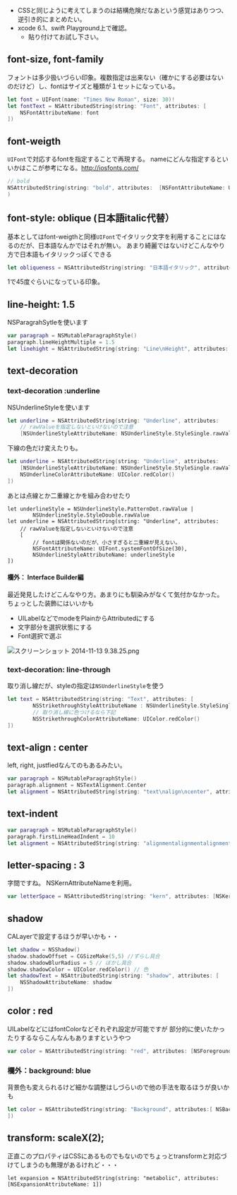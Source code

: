 
- CSSと同じように考えてしまうのは結構危険だなあという感覚はありつつ、逆引き的にまとめたい。
- xcode 6.1、swift Playground上で確認。
	- 貼り付けてお試し下さい。

## font-size, font-family
フォントは多少扱いづらい印象。複数指定は出来ない（確かにする必要はないのだけど）し、fontはサイズと種類が１セットになっている。

```swift
let font = UIFont(name: "Times New Roman", size: 30)!
let fontText = NSAttributedString(string: "Font", attributes: [
    NSFontAttributeName: font
])
```

## font-weigth
`UIFont`で対応するfontを指定することで再現する。
nameにどんな指定するといいかはここが参考になる。http://iosfonts.com/

```swift
// bold
NSAttributedString(string: "bold", attributes: 	[NSFontAttributeName: UIFont(name: "HelveticaNeue-Bold", size: 20)!]
)
```


## font-style: oblique (日本語italic代替）

基本としてはfont-weigthと同様`UIFont`でイタリック文字を利用することにはなるのだが、日本語なんかではそれが無い。
あまり綺麗ではないけどこんなやり方で日本語もイタリックっぽくできる

```swift
let obliqueness = NSAttributedString(string: "日本語イタリック", attributes: [NSObliquenessAttributeName: 0.3])
```

1で45度ぐらいになっている印象。


## line-height: 1.5

NSParagrahSytleを使います

```swift
var paragraph = NSMutableParagraphStyle()
paragraph.lineHeightMultiple = 1.5
let linehight = NSAttributedString(string: "Line\nHeight", attributes: [NSParagraphStyleAttributeName: paragraph])
```



## text-decoration
### text-decoration :underline

NSUnderlineStyleを使います

```swift
let underline = NSAttributedString(string: "Underline", attributes:  
	// rawValueを指定しないといけないので注意
	[NSUnderlineStyleAttributeName: NSUnderlineStyle.StyleSingle.rawValue])
```

下線の色だけ変えたりも。

```swift
let underline = NSAttributedString(string: "Underline", attributes:  
	[NSUnderlineStyleAttributeName: NSUnderlineStyle.StyleSingle.rawValue,
	NSUnderlineColorAttributeName: UIColor.redColor()
])
```

あとは点線とか二重線とかを組み合わせたり

```
let underlineStyle = NSUnderlineStyle.PatternDot.rawValue |
        NSUnderlineStyle.StyleDouble.rawValue
let underline = NSAttributedString(string: "Underline", attributes:
    // rawValueを指定しないといけないので注意
    [
		// fontは関係ないのだが、小さすぎると二重線が見えない。
        NSFontAttributeName: UIFont.systemFontOfSize(30),
        NSUnderlineStyleAttributeName: underlineStyle
])
```

#### 欄外： Interface Builder編

最近発見したけどこんなやり方。あまりにも馴染みがなくて気付かなかった。
ちょっとした装飾にはいいかも

- UILabelなどでmodeをPlainからAttributedにする
- 文字部分を選択状態にする
- Font選択で選ぶ

![スクリーンショット 2014-11-13 9.38.25.png](https://qiita-image-store.s3.amazonaws.com/0/7307/54616565-ed8b-119e-5319-0fffad9c00e9.png "スクリーンショット 2014-11-13 9.38.25.png")

### text-decoration: line-through

取り消し線だが、styleの指定は`NSUnderlineStyle`を使う

```swift
let text = NSAttributedString(string: "Text", attributes: [
        NSStrikethroughStyleAttributeName : NSUnderlineStyle.StyleSingle.rawValue,
        // 取り消し線に色つけるなら下記
        NSStrikethroughColorAttributeName: UIColor.redColor()
])
```

## text-align : center
left, right, justfiedなんてのもあるみたい。

```swift
var paragraph = NSMutableParagraphStyle()
paragraph.alignment = NSTextAlignment.Center
let alignment = NSAttributedString(string: "text\nalign\ncenter", attributes: [NSParagraphStyleAttributeName: paragraph])
```
## text-indent
```swift
var paragraph = NSMutableParagraphStyle()
paragraph.firstLineHeadIndent = 10
let alignment = NSAttributedString(string: "alignmentalignmentalignmentalignmentalignmentalignmentalignmentalignment", attributes: [NSParagraphStyleAttributeName: paragraph])
```

## letter-spacing : 3

字間ですね。
NSKernAttributeNameを利用。

```swift
var letterSpace = NSAttributedString(string: "kern", attributes: [NSKernAttributeName : 3])
```

## shadow
CALayerで設定するほうが早いかも・・

```swift
let shadow = NSShadow()
shadow.shadowOffset = CGSizeMake(5,5) //ずらし具合
shadow.shadowBlurRadius = 5 // ぼかし具合
shadow.shadowColor = UIColor.redColor() // 色
let shadowText = NSAttributedString(string: "shadow", attributes: [
    NSShadowAttributeName: shadow
])
```

## color : red

UILabelなどにはfontColorなどそれぞれ設定が可能ですが
部分的に使いたかったりするならこんなんもありますというやつ

```swift
var color = NSAttributedString(string: "red", attributes: [NSForegroundColorAttributeName : UIColor.redColor()])
```

### 欄外：background: blue
背景色も変えられるけど細かな調整はしづらいので他の手法を取るほうが良いかも

```swift
let color = NSAttributedString(string: "Background", attributes:[ NSBackgroundColorAttributeName: UIColor.blueColor()
])
```

## transform: scaleX(2);
正直このプロパティはCSSにあるものでもないのでちょっとtransformと対応づけてしまうのも無理があるけれど・・・

```
let expansion = NSAttributedString(string: "metabolic", attributes: [NSExpansionAttributeName: 1])
```
